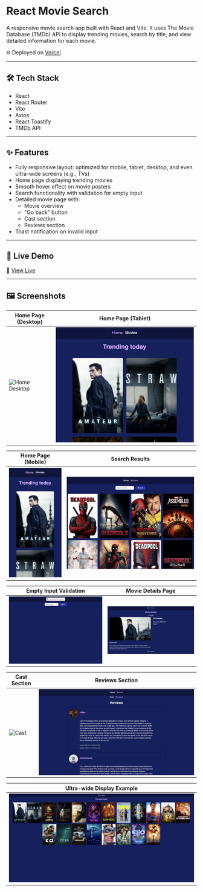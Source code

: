 # React Movie Search

A responsive movie search app built with React and Vite. It uses The Movie Database (TMDb) API to display trending movies, search by title, and view detailed information for each movie.

🌐 Deployed on [Vercel](https://goit-react-hw-05-2fbpnv939-nina-kulyks-projects.vercel.app/)

---

## 🛠 Tech Stack

- React
- React Router
- Vite
- Axios
- React Toastify
- TMDb API

---

## ✨ Features

- Fully responsive layout: optimized for mobile, tablet, desktop, and even ultra-wide screens (e.g., TVs)
- Home page displaying trending movies
- Smooth hover effect on movie posters
- Search functionality with validation for empty input
- Detailed movie page with:
  - Movie overview
  - "Go back" button
  - Cast section
  - Reviews section
- Toast notification on invalid input

---

## 🚀 Live Demo

🔗 [View Live](https://goit-react-hw-05-2fbpnv939-nina-kulyks-projects.vercel.app/)

---

## 🖼️ Screenshots

| Home Page (Desktop) | Home Page (Tablet) |
|---------------------|--------------------|
| ![Home Desktop](./screenshots/desktop.png) | ![Home Tablet](./screenshots/tablet.png) |

| Home Page (Mobile) | Search Results |
|--------------------|----------------|
| ![Home Mobile](./screenshots/mobile.png) | ![Search](./screenshots/search.png) |

| Empty Input Validation | Movie Details Page |
|------------------------|---------------------|
| ![Empty Input](./screenshots/empty-input.png) | ![Details](./screenshots/movie-details.png) |

| Cast Section | Reviews Section |
|--------------|------------------|
| ![Cast](./screenshots/cast.png) | ![Reviews](./screenshots/reviews.png) |

| Ultra-wide Display Example |
|----------------------------|
| ![Ultra Wide](./screenshots/ultra-wide.png) |
